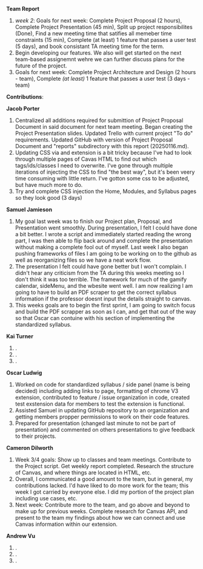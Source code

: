 **Team Report**
  1. *week 2*: Goals for next week: Complete Project Proposal (2 hours), Complete Project Presentation (45 min), Split up project responsibilites (Done), Find a new meeting time that satifies all memeber time constraints (15 min), Complete (at least) 1 feature that passes a user test (5 days), and book consistant TA meeting time for the term.
  2. Begin developing our features. We also will get started on the next team-based assignemnt wehre we can further discuss plans for the future of the project.
  3. Goals for next week: Complete Project Architecture and Design (2 hours - team), Complete *(at least)* 1 feature that passes a user test (3 days - team)

**Contributions**:

  **Jacob Porter**
  1. Centralized all additions required for submittion of Project Proposal Document in said document for next team meeting. Began creating the Project Presentation slides. Updated Trello with current project "To do" requirements. Updated GitHub with version of Project Proposal Document and "reports" subdirectory with this report (20250116.md).
  2. Updating CSS via and extension is a bit tricky because I've had to look through multiple pages of Cavas HTML to find out which tags/ids/classes I need to overwrite. I've gone through multiple iterations of injecting the CSS to find "the best way", but it's been veery time consuming with little return. I've gotton some css to be adjusted, but have much more to do.
  3. Try and complete CSS injection the Home, Modules, and Syllabus pages so they look good (3 days)
    
  **Samuel Jamieson**
1. My goal last week was to finish our Project plan, Proposal, and Presentation went smoothly. During presentation, I felt I could have done a bit better. I wrote a script and immediately started reading the wrong part, I was then able to flip back around and complete the presentation without making a complete fool out of myself. Last week I also began pushing frameworks of files I am going to be working on to the github as well as reorganizing files so we have a neat work flow.
2. The presentation I felt could have gone better but I won't complain. I didn't hear any criticism from the TA during this weeks meeting so I don't think it was too terrible. The framework for much of the gamify calendar, sideMenu, and the wbesite went well. I am now realizing I am going to have to build an PDF scraper to get the correct syllabus information if the professor doesnt input the details straight to canvas.
3. This weeks goals are to begin the first sprint, I am going to switch focus and build the PDF scrapper as soon as I can, and get that out of the way so that Oscar can contuine with his section of implementing the standardized syllabus.
   
    
 **Kai Turner**
1. .
2. .
3. .
  
  **Oscar Ludwig** 
1. Worked on code for standardized syllabus / side panel (name is being decided) including adding links to page, formatting of chrome V3 extension, contributed to feature / issue organization in code, created test exstension data for members to test the extension is functional.
2. Assisted Samuel in updating GitHub repository to an organization and getting members propper permissions to work on their code features.
3. Prepared for presentation (changed last minute to not be part of presentation) and commented on others presentations to give feedback to their projects.

  **Cameron Dilworth**
1. Week 3/4 goals: Show up to classes and team meetings. Contribute to the Project script. Get weekly report completed. Research the structure of Canvas, and where things are located in HTML, etc.
2. Overall, I communicated a good amount to the team, but in general, my contributions lacked. I'd have liked to do more work for the team; this week I got carried by everyone else. I did my portion of the project plan including use cases, etc.
3. Next week: Contribute more to the team, and go above and beyond to make up for previous weeks. Complete research for Canvas API, and present to the team my findings about how we can connect and use Canvas information within our extension.

  **Andrew Vu**
1. .
2. .
3. .

